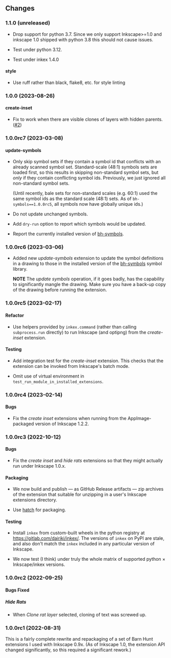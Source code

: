 ## Changes

### 1.1.0 (unreleased)

- Drop support for python 3.7.  Since we only support Inkscape>=1.0
  and inkscape 1.0 shipped with python 3.8 this should not cause
  issues.

- Test under python 3.12.
- Test under inkex 1.4.0

#### style

- Use ruff rather than black, flake8, etc. for style linting

### 1.0.0 (2023-08-26)

#### create-inset

- Fix to work when there are visible clones of layers with hidden parents. ([#2])

[#2]: https://github.com/barnhunt/inkex-bh/issues/2

### 1.0.0rc7 (2023-03-08)

#### update-symbols

- Only skip symbol sets if they contain a symbol id that conflicts
  with an already scanned symbol set.  Standard-scale (48:1) symbols
  sets are loaded first, so this results in skipping non-standard
  symbol sets, but *only* if they contain conflicting symbol ids.
  Previously, we just ignored all non-standard symbol sets.

  (Until recently, bale sets for non-standard scales (e.g. 60:1) used
  the same symbol ids as the standard scale (48:1) sets. As of
  `bh-symbols==1.0.0rc5`, all symbols now have globally unique ids.)

- Do not update unchanged symbols.

- Add `dry-run` option to report which symbols would be updated.

- Report the currently installed version of [bh-symbols].

### 1.0.0rc6 (2023-03-06)

- Added new *update-symbols* extension to update the symbol definitions
  in a drawing to those in the installed version of the [bh-symbols] symbol
  library.

  **NOTE** The *update symbols* operation, if it goes badly, has the
  capability to significantly mangle the drawing.  Make sure you have
  a back-up copy of the drawing before running the extension.

[bh-symbols]: https://github.com/barnhunt/bh-symbols

### 1.0.0rc5 (2023-02-17)

#### Refactor

- Use helpers provided by `inkex.command` (rather than calling
  `subprocess.run` directly) to run Inkscape (and optipng) from the
  *create-inset* extension.

#### Testing

- Add integration test for the *create-inset* extension. This checks
  that the extension can be invoked from Inkscape's batch mode.

- Omit use of virtual environment in `test_run_module_in_installed_extensions`.

### 1.0.0rc4 (2023-02-14)

#### Bugs

- Fix the _create inset_ extensions when running from the AppImage-packaged version
  of Inkscape 1.2.2.

### 1.0.0rc3 (2022-10-12)

#### Bugs

- Fix the _create inset_ and _hide rats_ extensions so that they might
  actually run under Inkscape 1.0.x.

#### Packaging

- We now build and publish — as GitHub Release artifacts — zip
  archives of the extension that suitable for unzipping in a user's
  Inkscape extensions directory.

- Use [hatch] for packaging.

#### Testing

- Install `inkex` from custom-built wheels in the python registry at
  https://gitlab.com/dairiki/inkex/.  The versions of `inkex` on PyPI
  are stale, and also don't match the `inkex` included in any
  particular version of Inkscape.

- We now test (I think) under truly the whole matrix of supported
  python × Inkscape/inkex versions.


[hatch]: https://github.com/pypa/hatch

### 1.0.0rc2 (2022-09-25)

#### Bugs Fixed

##### Hide Rats

- When _Clone rat layer_ selected, cloning of text was screwed up.

### 1.0.0rc1 (2022-08-31)

This is a fairly complete rewrite and repackaging of a set of Barn
Hunt extensions I used with Inkscape 0.9x.  (As of Inkscape 1.0, the
extension API changed significantly, so this required a significant
rework.)
